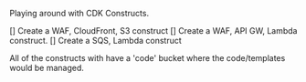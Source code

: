 Playing around with CDK Constructs.

[] Create a WAF, CloudFront, S3 construct
[] Create a WAF, API GW, Lambda construct.
[] Create a SQS, Lambda construct

All of the constructs with have a 'code' bucket where the code/templates would be managed.

